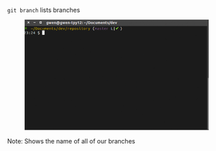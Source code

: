`git branch` lists branches

<figure class="toggle-figure">
    <span class="toggle-figure__button"></span>
    <img class="toggle-figure__figure" alt="git branch" src="img/gif/git-branch.gif"/>
</figure>

Note:
Shows the name of all of our branches
